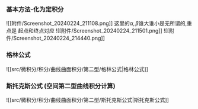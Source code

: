 

### 基本方法-化为定积分
![[附件/Screenshot_20240224_211108.png]]
	这里的$\alpha,\beta$谁大谁小是无所谓的,重点是 起点和终点对应
![[附件/Screenshot_20240224_211501.png]]
![[附件/Screenshot_20240224_214440.png]]
### 格林公式
![[src/微积分/积分/曲线曲面积分/第二型/格林公式|格林公式]]

### 斯托克斯公式 (空间第二型曲线积分计算)
![[src/微积分/积分/曲线曲面积分/第二型/斯托克斯公式|斯托克斯公式]]
